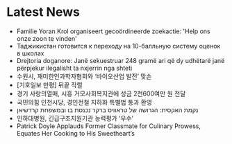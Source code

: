 # Latest News
-  Familie Yoran Krol organiseert gecoördineerde zoekactie: 'Help ons onze zoon te vinden'
-  Таджикистан готовится к переходу на 10-балльную систему оценок в школах
-  Drejtoria doganore: Janë sekuestruar 248 gramë ari që dy udhëtarë janë përpjekur ilegalisht ta nxjerrin nga shteti
-  수원시, 재미한인과학자협회와 ‘바이오산업 발전’ 맞손
-  [기호일보 만평] 뒤끝 작렬
-  경기 사랑의열매, 시흥 거모사회복지관에 성금 2천600여만 원 전달
-  국민의힘 인천시당, 경인전철 지하화 특별법 통과 환영
-  נקמת האקסית: הגרושה של טראוויס ברקר נכנסת בו ובמשפחת קרדשיאן
-  인하대병원, 긴급구조지원기관 능력평가 ‘우수’
-  Patrick Doyle Applauds Former Classmate for Culinary Prowess, Equates Her Cooking to His Sweetheart’s
